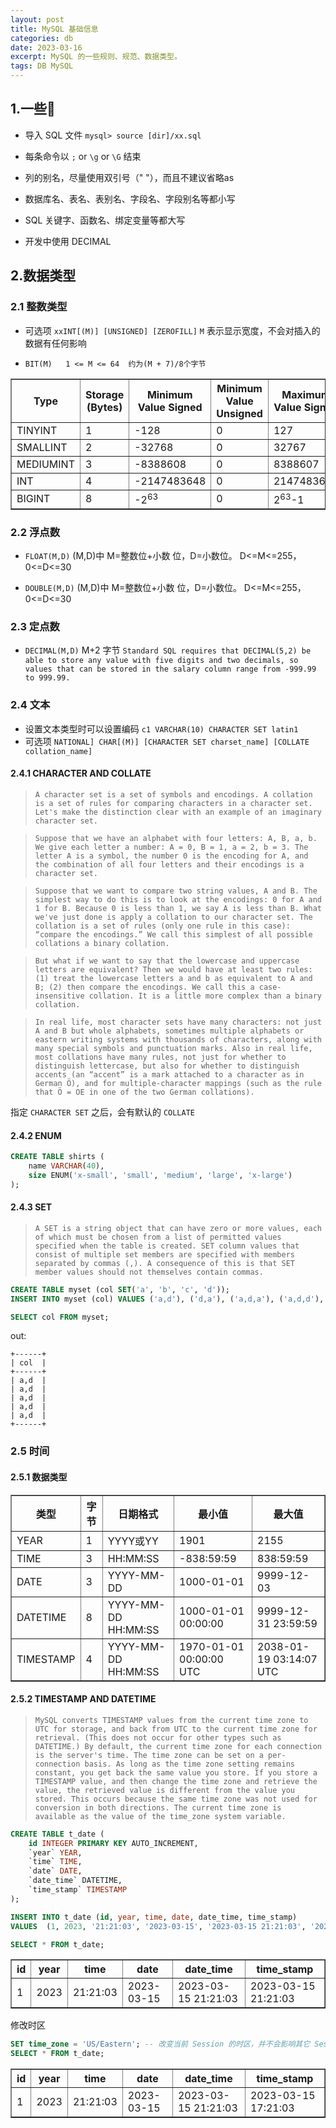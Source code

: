 ```yaml
---
layout: post
title: MySQL 基础信息
categories: db
date: 2023-03-16
excerpt: MySQL 的一些规则、规范、数据类型。
tags: DB MySQL 
---
```

## 1.一些🍪
* 导入 SQL 文件 `mysql> source [dir]/xx.sql`

* 每条命令以 `;` or `\g` or `\G` 结束

* 列的别名，尽量使用双引号（" "），而且不建议省略as

* 数据库名、表名、表别名、字段名、字段别名等都小写

* SQL 关键字、函数名、绑定变量等都大写

* 开发中使用 DECIMAL

## 2.数据类型
### 2.1 整数类型
* 可选项 `xxINT[(M)] [UNSIGNED] [ZEROFILL]`  `M` 表示显示宽度，不会对插入的数据有任何影响

* `BIT(M) 	1 <= M <= 64  约为(M + 7)/8个字节`
<table border="1" class="sql_tab">
  <tr>
    <th>Type</th>
    <th>Storage (Bytes)</th>
    <th>Minimum Value Signed</th>
    <th>Minimum Value Unsigned</th>
    <th>Maximum Value Signed</th>
    <th>Maximum Value Unsigned</th>
  </tr>
  <tr>
    <td>TINYINT</td>
    <td>1</td>
    <td>-128</td>
    <td>0</td>
    <td>127</td>
    <td>255</td>
  </tr>
  <tr>
    <td>SMALLINT</td>
    <td>2</td>
    <td>-32768</td>
    <td>0</td>
    <td>32767</td>
    <td>65535</td>
  </tr>
  <tr>
    <td>MEDIUMINT</td>
    <td>3</td>
    <td>-8388608</td>
    <td>0</td>
    <td>8388607</td>
    <td>16777215</td>
  </tr>
  <tr>
    <td>INT</td>
    <td>4</td>
    <td>-2147483648</td>
    <td>0</td>
    <td>2147483647</td>
    <td>4294967295</td>
  </tr>
  <tr>
    <td>BIGINT</td>
    <td>8</td>
    <td>-2<sup>63</sup></td>
    <td>0</td>
    <td>2<sup>63</sup>-1</td>
    <td>2<sup>64</sup>-1</td>
  </tr>
</table>

### 2.2 浮点数
* `FLOAT(M,D)` (M,D)中 M=整数位+小数 位，D=小数位。 D<=M<=255，0<=D<=30

* `DOUBLE(M,D)` (M,D)中 M=整数位+小数 位，D=小数位。 D<=M<=255，0<=D<=30

### 2.3 定点数
* `DECIMAL(M,D)`  M+2 字节 `Standard SQL requires that DECIMAL(5,2) be able to store any value with five digits and two decimals, so values that can be stored in the salary column range from -999.99 to 999.99.`

### 2.4 文本
* 设置文本类型时可以设置编码 `c1 VARCHAR(10) CHARACTER SET latin1`
* 可选项 `NATIONAL] CHAR[(M)] [CHARACTER SET charset_name] [COLLATE collation_name]`

#### 2.4.1 CHARACTER AND COLLATE
> `A character set is a set of symbols and encodings. A collation is a set of rules for comparing characters in a character set. Let's make the distinction clear with an example of an imaginary character set.`

> `Suppose that we have an alphabet with four letters: A, B, a, b. We give each letter a number: A = 0, B = 1, a = 2, b = 3. The letter A is a symbol, the number 0 is the encoding for A, and the combination of all four letters and their encodings is a character set.`

> `Suppose that we want to compare two string values, A and B. The simplest way to do this is to look at the encodings: 0 for A and 1 for B. Because 0 is less than 1, we say A is less than B. What we've just done is apply a collation to our character set. The collation is a set of rules (only one rule in this case): “compare the encodings.” We call this simplest of all possible collations a binary collation.`

> `But what if we want to say that the lowercase and uppercase letters are equivalent? Then we would have at least two rules: (1) treat the lowercase letters a and b as equivalent to A and B; (2) then compare the encodings. We call this a case-insensitive collation. It is a little more complex than a binary collation.`

> `In real life, most character sets have many characters: not just A and B but whole alphabets, sometimes multiple alphabets or eastern writing systems with thousands of characters, along with many special symbols and punctuation marks. Also in real life, most collations have many rules, not just for whether to distinguish lettercase, but also for whether to distinguish accents (an “accent” is a mark attached to a character as in German Ö), and for multiple-character mappings (such as the rule that Ö = OE in one of the two German collations).`

指定 `CHARACTER SET` 之后，会有默认的 `COLLATE` 

#### 2.4.2 ENUM
```sql
CREATE TABLE shirts (
    name VARCHAR(40),
    size ENUM('x-small', 'small', 'medium', 'large', 'x-large')
);
```
#### 2.4.3 SET
>`A SET is a string object that can have zero or more values, each of which must be chosen from a list of permitted values specified when the table is created. SET column values that consist of multiple set members are specified with members separated by commas (,). A consequence of this is that SET member values should not themselves contain commas.`

```sql
CREATE TABLE myset (col SET('a', 'b', 'c', 'd'));
INSERT INTO myset (col) VALUES ('a,d'), ('d,a'), ('a,d,a'), ('a,d,d'), ('d,a,d');

SELECT col FROM myset;
```
out:
```shell
+------+
| col  |
+------+
| a,d  |
| a,d  |
| a,d  |
| a,d  |
| a,d  |
+------+
```
### 2.5 时间
#### 2.5.1 数据类型

<table border="1" class="sql_tab">
  <tr>
    <th>类型</th>
    <th>字节</th>
    <th>日期格式</th>
    <th>最小值</th>
    <th>最大值</th>
  </tr>
  <tr>
    <td>YEAR</td>
    <td>1</td>
    <td>YYYY或YY</td>
    <td>1901</td>
    <td>2155</td>
  </tr>
  <tr>
    <td>TIME</td>
    <td>3</td>
    <td>HH:MM:SS</td>
    <td>-838:59:59</td>
    <td>838:59:59</td>
  </tr>
  <tr>
    <td>DATE</td>
    <td>3</td>
    <td>YYYY-MM-DD</td>
    <td>1000-01-01</td>
    <td>9999-12-03</td>
  </tr>
  <tr>
    <td>DATETIME</td>
    <td>8</td>
    <td>YYYY-MM-DD HH:MM:SS</td>
    <td>1000-01-01 00:00:00</td>
    <td>9999-12-31 23:59:59</td>
  </tr>
  <tr>
    <td>TIMESTAMP</td>
    <td>4</td>
    <td>YYYY-MM-DD HH:MM:SS</td>
    <td>1970-01-01 00:00:00 UTC</td>
    <td>2038-01-19 03:14:07 UTC</td>
  </tr>
</table>

#### 2.5.2 TIMESTAMP AND DATETIME

> `MySQL converts TIMESTAMP values from the current time zone to UTC for storage, and back from UTC to the current time zone for retrieval. (This does not occur for other types such as DATETIME.) By default, the current time zone for each connection is the server's time. The time zone can be set on a per-connection basis. As long as the time zone setting remains constant, you get back the same value you store. If you store a TIMESTAMP value, and then change the time zone and retrieve the value, the retrieved value is different from the value you stored. This occurs because the same time zone was not used for conversion in both directions. The current time zone is available as the value of the time_zone system variable. `

```sql
CREATE TABLE t_date (
    id INTEGER PRIMARY KEY AUTO_INCREMENT,
    `year` YEAR,
    `time` TIME,
    `date` DATE,
    `date_time` DATETIME,
    `time_stamp` TIMESTAMP
);

INSERT INTO t_date (id, year, time, date, date_time, time_stamp)
VALUES  (1, 2023, '21:21:03', '2023-03-15', '2023-03-15 21:21:03', '2023-03-15 21:21:03');

SELECT * FROM t_date;
```

<table border="1" class="sql_tab">
  <tr><th>id</th><th>year</th><th>time</th><th>date</th><th>date_time</th><th>time_stamp</th></tr>
  <tr><td>1</td><td>2023</td><td>21:21:03</td><td>2023-03-15</td><td>2023-03-15 21:21:03</td><td>2023-03-15 21:21:03</td></tr>
</table>

修改时区
```sql
SET time_zone = 'US/Eastern'; -- 改变当前 Session 的时区，并不会影响其它 Session (SET GLOBAL time_zone = timezone; 改变全局)
SELECT * FROM t_date;
```
<table border="1" style="border-collapse:collapse">
<tr><th>id</th><th>year</th><th>time</th><th>date</th><th>date_time</th><th>time_stamp</th></tr>
<tr><td>1</td><td>2023</td><td>21:21:03</td><td>2023-03-15</td><td>2023-03-15 21:21:03</td><td>2023-03-15 17:21:03</td></tr>
</table>

